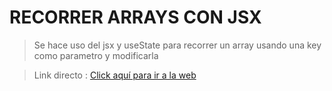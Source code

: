 # RECORRER ARRAYS CON JSX

> Se hace uso del jsx y useState para recorrer un array usando una key como parametro y modificarla

> Link directo  : [Click aquí para ir a la web](https://readarraysjsxerik.netlify.app/)